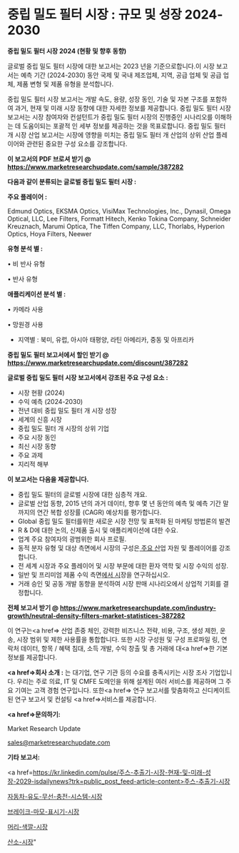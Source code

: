 # 중립 밀도 필터 시장 : 규모 및 성장 2024-2030

<strong>중립 밀도 필터 시장 2024 (현황 및 향후 동향)</strong>

글로벌 중립 밀도 필터 시장에 대한 보고서는 2023 년을 기준으로합니다.이 시장 보고서는 예측 기간 (2024-2030) 동안 국제 및 국내 제조업체, 지역, 공급 업체 및 공급 업체, 제품 변형 및 제품 유형을 분석합니다.

중립 밀도 필터 시장 보고서는 개발 속도, 용량, 성장 동인, 기술 및 자본 구조를 포함하여 과거, 현재 및 미래 시장 동향에 대한 자세한 정보를 제공합니다. 중립 밀도 필터 시장 보고서는 시장 참여자와 컨설턴트가 중립 밀도 필터 시장의 진행중인 시나리오를 이해하는 데 도움이되는 포괄적 인 세부 정보를 제공하는 것을 목표로합니다. 중립 밀도 필터 개 시장 산업 보고서는 시장에 영향을 미치는 중립 밀도 필터 개 산업의 상위 산업 플레이어와 관련된 중요한 구성 요소를 강조합니다.



<strong>이 보고서의 PDF 브로셔 받기 @ <a href=https://www.marketresearchupdate.com/sample/387282>https://www.marketresearchupdate.com/sample/387282</a></strong>



<strong>다음과 같이 분류되는 글로벌 중립 밀도 필터 시장 :</strong>



<strong>주요 플레이어 :</strong>

Edmund Optics, EKSMA Optics, VisiMax Technologies, Inc., Dynasil, Omega Optical, LLC, Lee Filters, Formatt Hitech, Kenko Tokina Company, Schneider Kreuznach, Marumi Optica, The Tiffen Company, LLC, Thorlabs, Hyperion Optics, Hoya Filters, Neewer



<strong>유형 분석 별 :</strong>

• 비 반사 유형

• 반사 유형



<strong>애플리케이션 분석 별 :</strong>

• 카메라 사용

• 망원경 사용

<ul>
  <li>지역별 : 북미, 유럽, 아시아 태평양, 라틴 아메리카, 중동 및 아프리카</li>
</ul>


<strong>중립 밀도 필터 보고서에서 할인 받기 @ <a href=https://www.marketresearchupdate.com/discount/387282>https://www.marketresearchupdate.com/discount/387282</a></strong>



<strong>글로벌 중립 밀도 필터 시장 보고서에서 강조된 주요 구성 요소 :</strong>
<ul>
  <li>시장 현황 (2024)</li>
  <li>수익 예측 (2024-2030)</li>
  <li>전년 대비 중립 밀도 필터 개 시장 성장</li>
  <li>세계의 신흥 시장</li>
  <li>중립 밀도 필터 개 시장의 상위 기업</li>
  <li>주요 시장 동인</li>
  <li>최신 시장 동향</li>
  <li>주요 과제</li>
  <li>지리적 해부</li>
</ul>


<strong>이 보고서는 다음을 제공합니다.</strong>
<ul>
  <li>중립 밀도 필터의 글로벌 시장에 대한 심층적 개요.</li>
  <li>글로벌 산업 동향, 2015 년의 과거 데이터, 향후 몇 년 동안의 예측 및 예측 기간 말까지의 연간 복합 성장률 (CAGR) 예상치를 평가합니다.</li>
  <li>Global 중립 밀도 필터를위한 새로운 시장 전망 및 표적화 된 마케팅 방법론의 발견</li>
  <li>R &amp; D에 대한 논의, 신제품 출시 및 애플리케이션에 대한 수요.</li>
  <li>업계 주요 참여자의 광범위한 회사 프로필.</li>
  <li>동적 분자 유형 및 대상 측면에서 시장의 구성은<a href=> 주요 산</a>업 자원 및 플레이어를 강조합니다.</li>
  <li>전 세계 시장과 주요 플레이어 및 시장 부문에 대한 환자 역학 및 시장 수익의 성장.</li>
  <li>일반 및 프리미엄 제품 수익 측면<a href=>에서 시</a>장을 연구하십시오.</li>
  <li>거래 승인 및 공동 개발 동향을 분석하여 시장 판매 시나리오에서 상업적 기회를 결정합니다.</li>
</ul>



<strong>전체 보고서 받기 @ <a href=https://www.marketresearchupdate.com/industry-growth/neutral-density-filters-market-statistices-387282>https://www.marketresearchupdate.com/industry-growth/neutral-density-filters-market-statistices-387282</a></strong>

이 연구는<a href=> 산업 존중</a> 체인, 강력한 비즈니스 전략, 비용, 구조, 생성 제한, 운송, 시장 범위 및 제한 사용률을 통합합니다. 또한 시장 구성원 및 구성 프로파일 링, 연락처 데이터, 항목 / 혜택 침대, 소득 개발, 수익 창출 및 총 거래에 대<a href=>한 기본 </a>정보를 제공합니다.



<strong><a href=>회사 소</a>개 :</strong>
는 대기업, 연구 기관 등의 수요를 충족시키는 시장 조사 기업입니다. 우리는 주로 의료, IT 및 CMFE 도메인을 위해 설계된 여러 서비스를 제공하며 그 주요 기여는 고객 경험 연구입니다. 또한<a href=> 연구 보</a>고서를 맞춤화하고 신디케이트 된 연구 보고서 및 컨설팅 <a href=>서비스</a>를 제공합니다.



<strong><a href=>문의하기:</a></strong>

Market Research Update

sales@marketresearchupdate.com



<strong>기타 보고서:</strong>

<a href=https://kr.linkedin.com/pulse/주스-추출기-시장-현재-및-미래-성장-2029-isdailynews?trk=public_post_feed-article-content>주스-추출기-시장</a>

<a href=https://www.linkedin.com/pulse/자동차-유도-무선-충전-시스템-시장-동향-및-성장-전망-consumer-connection-compendium-ana/>자동차-유도-무선-충전-시스템-시장</a>

<a href=https://www.linkedin.com/pulse/브레이크-마모-표시기-시장-경쟁-분석-및-성장-잠재력-2029-survey-spotlight-pro-24-analysis-fjsbf/>브레이크-마모-표시기-시장</a>

<a href=https://www.linkedin.com/pulse/머리-색깔-시장-세분화-연구-및-목표-고객2029년-consumer-connection-chronicles-24--83enf/>머리-색깔-시장</a>

<a href=https://www.linkedin.com/pulse/산소-시장-경쟁-분석-및-성장-잠재력-2030-consumer-connection-chronicles-24--skcuc/>산소-시장</a>"
